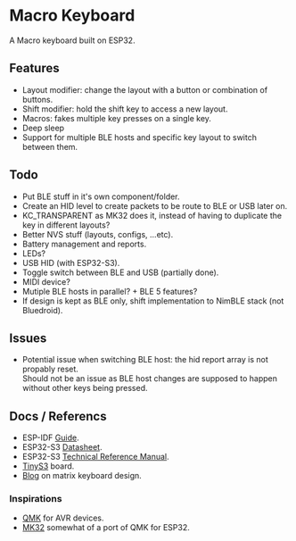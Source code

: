 # Macro Keyboard

A Macro keyboard built on ESP32.


## Features

- Layout modifier: change the layout with a button or combination of buttons.
- Shift modifier: hold the shift key to access a new layout.
- Macros: fakes multiple key presses on a single key.
- Deep sleep
- Support for multiple BLE hosts and specific key layout to switch between them.


## Todo

- Put BLE stuff in it's own component/folder.
- Create an HID level to create packets to be route to BLE or USB later on.
- KC_TRANSPARENT as MK32 does it, instead of having to duplicate the key in different layouts?
- Better NVS stuff (layouts, configs, ...etc).
- Battery management and reports.
- LEDs?
- USB HID (with ESP32-S3).
- Toggle switch between BLE and USB (partially done).
- MIDI device?
- Mutiple BLE hosts in parallel? + BLE 5 features?
- If design is kept as BLE only, shift implementation to NimBLE stack (not Bluedroid).


## Issues

- Potential issue when switching BLE host: the hid report array is not propably reset.  
Should not be an issue as BLE host changes are supposed to happen without other keys being pressed.


## Docs / Referencs

- ESP-IDF [Guide](https://docs.espressif.com/projects/esp-idf/en/v4.4.2/esp32s3/index.html).
- ESP32-S3 [Datasheet](https://www.espressif.com/sites/default/files/documentation/esp32-s3_datasheet_en.pdf).
- ESP32-S3 [Technical Reference Manual](https://www.espressif.com/sites/default/files/documentation/esp32-s3_technical_reference_manual_en.pdf).
- [TinyS3](https://esp32s3.com/index.html#home) board.
- [Blog](http://blog.komar.be/how-to-make-a-keyboard-the-matrix/) on matrix keyboard design. 

### Inspirations

- [QMK](https://github.com/qmk/qmk_firmware/) for AVR devices.
- [MK32](https://github.com/Galzai/MK32) somewhat of a port of QMK for ESP32.
